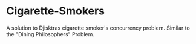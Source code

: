 # Cigarette-Smokers
A solution to Djisktras cigarette smoker's concurrency problem. Similar to the "Dining Philosophers" Problem. 
